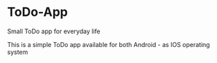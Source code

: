 # ToDo-App
Small ToDo app for everyday life

This is a simple ToDo app available for both Android - as IOS operating system 
